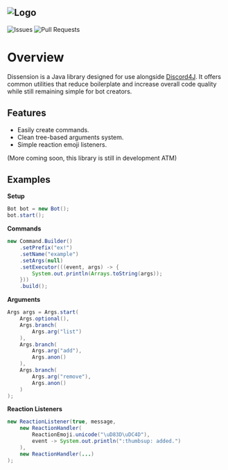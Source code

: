 ![Logo](https://i.imgur.com/HUchPtQ.png)
---
![Issues](https://img.shields.io/github/issues/Maowcraft/Dissension)
![Pull Requests](https://img.shields.io/github/issues-pr/Maowcraft/Dissension)
# Overview
Dissension is a Java library designed for use alongside [Discord4J](https://github.com/Discord4J/Discord4J). It offers common utilities that reduce boilerplate and increase overall code quality while still remaining simple for bot creators.
## Features
* Easily create commands.
* Clean tree-based arguments system.
* Simple reaction emoji listeners.

(More coming soon, this library is still in development ATM)
## Examples
**Setup**
```java
Bot bot = new Bot();
bot.start();
```
**Commands**
```java
new Command.Builder()
    .setPrefix("ex!")
    .setName("example")
    .setArgs(null)
    .setExecutor(((event, args) -> {
        System.out.println(Arrays.toString(args));
    }))
    .build();
```
**Arguments**
```java
Args args = Args.start(
    Args.optional(),
    Args.branch(
        Args.arg("list")
    ),
    Args.branch(
        Args.arg("add"),
        Args.anon()
    ),
    Args.branch(
        Args.arg("remove"),
        Args.anon()
    )
);
```
**Reaction Listeners**
```java
new ReactionListener(true, message,
    new ReactionHandler(
        ReactionEmoji.unicode("\uD83D\uDC4D"),
        event -> System.out.println(":thumbsup: added.")
    ),
    new ReactionHandler(...)
);
```
